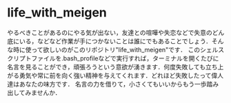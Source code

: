 # life_with_meigen
やるべきことがあるのにやる気が出ない，友達との喧嘩や失恋などで失意のどん底にいる，などなど作業が手につかないことは誰にでもあることでしょう．そんな時に使って欲しいのがこのリポジトリ"life_with_meigen"です．
このシェルスクリプトファイルを.bash_profileなどで実行すれば，ターミナルを開くたびに名言を見ることができ，頑張ろうという意欲が湧きます．何度失敗しても立ち上がる勇気や常に前を向く強い精神を与えてくれます．どれほど失敗したって偉人達はあなたの味方です．
名言の力を借りて，小さくてもいいからもう一歩踏み出してみませんか．
